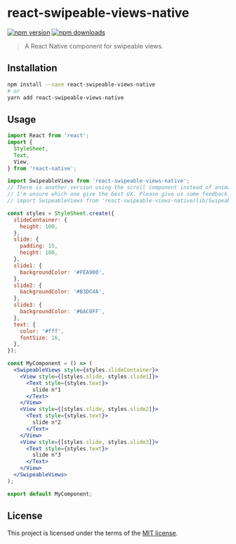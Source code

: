 # react-swipeable-views-native

[![npm version](https://img.shields.io/npm/v/react-swipeable-views-native.svg)](https://www.npmjs.com/package/react-swipeable-views-native) 
[![npm downloads](https://img.shields.io/npm/dm/react-swipeable-views-native.svg)](https://www.npmjs.com/package/react-swipeable-views-native)

> A React Native component for swipeable views.

## Installation

```sh
npm install --save react-swipeable-views-native
# or
yarn add react-swipeable-views-native
```

## Usage

```jsx
import React from 'react';
import {
  StyleSheet,
  Text,
  View,
} from 'react-native';

import SwipeableViews from 'react-swipeable-views-native';
// There is another version using the scroll component instead of animated.
// I'm unsure which one give the best UX. Please give us some feedback.
// import SwipeableViews from 'react-swipeable-views-native/lib/SwipeableViews.scroll';

const styles = StyleSheet.create({
  slideContainer: {
    height: 100,
  },
  slide: {
    padding: 15,
    height: 100,
  },
  slide1: {
    backgroundColor: '#FEA900',
  },
  slide2: {
    backgroundColor: '#B3DC4A',
  },
  slide3: {
    backgroundColor: '#6AC0FF',
  },
  text: {
    color: '#fff',
    fontSize: 16,
  },
});

const MyComponent = () => (
  <SwipeableViews style={styles.slideContainer}>
    <View style={[styles.slide, styles.slide1]}>
      <Text style={styles.text}>
        slide n°1
      </Text>
    </View>
    <View style={[styles.slide, styles.slide2]}>
      <Text style={styles.text}>
        slide n°2
      </Text>
    </View>
    <View style={[styles.slide, styles.slide3]}>
      <Text style={styles.text}>
        slide n°3
      </Text>
    </View>
  </SwipeableViews>
);

export default MyComponent;
```

## License

This project is licensed under the terms of the
[MIT license](https://github.com/oliviertassinari/react-swipeable-views/blob/master/LICENSE).